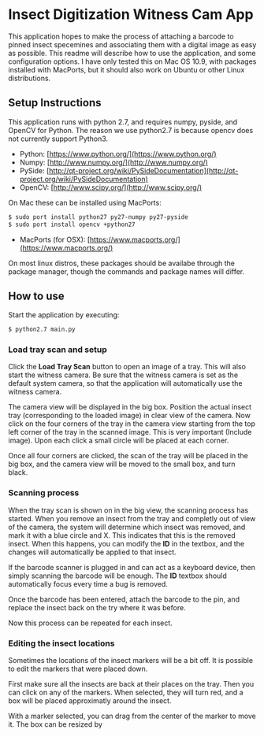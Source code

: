 Insect Digitization Witness Cam App
===================================

This application hopes to make the process of attaching a barcode to pinned insect specemines and associating them with a digital image as easy as possible. This readme will describe how to use the application, and some configuration options. I have only tested this on Mac OS 10.9, with packages installed with MacPorts, but it should also work on Ubuntu or other Linux distributions.

Setup Instructions
------------------
This application runs with python 2.7, and requires numpy, pyside, and OpenCV for Python. The reason we use python2.7 is because opencv does not currently support Python3.

- Python: [https://www.python.org/](https://www.python.org/)
- Numpy: [http://www.numpy.org/](http://www.numpy.org/)
- PySide: [http://qt-project.org/wiki/PySideDocumentation](http://qt-project.org/wiki/PySideDocumentation)
- OpenCV: [http://www.scipy.org/](http://www.scipy.org/)


On Mac these can be installed using MacPorts:
```bash
$ sudo port install python27 py27-numpy py27-pyside
$ sudo port install opencv +python27
```
- MacPorts (for OSX): [https://www.macports.org/](https://www.macports.org/)

On most linux distros, these packages should be availabe through the package manager, though the commands and package names will differ.


How to use
----------

Start the application by executing:
```bash
$ python2.7 main.py
```

### Load tray scan and setup
Click the **Load Tray Scan** button to open an image of a tray. This will also start the witness camera. Be sure that the witness camera is set as the default system camera, so that the application will automatically use the witness camera.

The camera view will be displayed in the big box. Position the actual insect tray (corresponding to the loaded image) in clear view of the camera. Now click on the four corners of the tray in the camera view starting from the top left corner of the tray in the scanned image. This is very important (Include image). Upon each click a small circle will be placed at each corner.

Once all four corners are clicked, the scan of the tray will be placed in the big box, and the camera view will be moved to the small box, and turn black.

### Scanning process
When the tray scan is shown on in the big view, the scanning process has started. When you remove an insect from the tray and completly out of view of the camera, the system will determine which insect was removed, and mark it with a blue circle and X. This indicates that this is the removed insect. When this happens, you can modify the **ID** in the textbox, and the changes will automatically be applied to that insect. 

If the barcode scanner is plugged in and can act as a keyboard device, then simply scanning the barcode will be enough. The **ID** textbox should automatically focus every time a bug is removed.

Once the barcode has been entered, attach the barcode to the pin, and replace the insect back on the try where it was before.

Now this process can be repeated for each insect.

### Editing the insect locations
Sometimes the locations of the insect markers will be a bit off. It is possible to edit the markers that were placed down.

First make sure all the insects are back at their places on the tray. Then you can click on any of the markers. When selected, they will turn red, and a box will be placed approximatly around the insect.

With a marker selected, you can drag from the center of the marker to move it. The box can be resized by 

